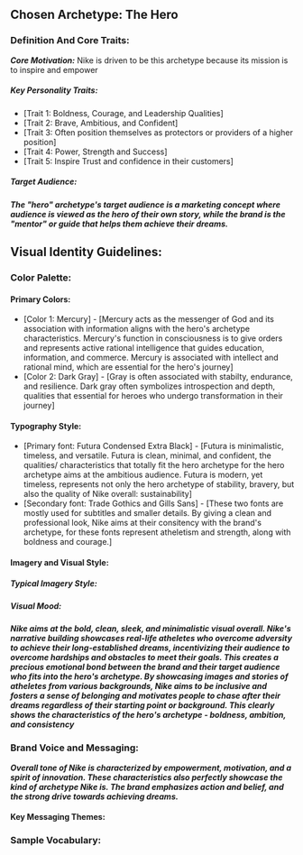 ## Chosen Archetype: The Hero

### Definition And Core Traits:
***Core Motivation:*** Nike is driven to be this archetype because its mission is to inspire and empower 
##### Key Personality Traits: 
- [Trait 1: Boldness, Courage, and Leadership Qualities]
- [Trait 2: Brave, Ambitious, and Confident]
- [Trait 3: Often position themselves as protectors or providers of a higher position]
- [Trait 4: Power, Strength and Success]
- [Trait 5: Inspire Trust and confidence in their customers]

##### Target Audience:
***The "hero" archetype's target audience is a marketing concept where audience is viewed as the hero of their own story, while the brand is the "mentor" or guide that helps them achieve their dreams.***

## Visual Identity Guidelines:

### Color Palette:

#### Primary Colors:
- [Color 1: Mercury] - [Mercury acts as the messenger of God and its association with information aligns with the hero's archetype characteristics. Mercury's function in consciousness is to give orders and represents active rational intelligence that guides education, information, and commerce. Mercury is associated with intellect and rational mind, which are essential for the hero's journey]
- [Color 2: Dark Gray] - [Gray is often associated with stabilty, endurance, and resilience. Dark gray often symbolizes introspection and depth, qualities that essential for heroes who undergo transformation in their journey]

#### Typography Style:
- [Primary font: Futura Condensed Extra Black] - [Futura is minimalistic, timeless, and versatile. Futura is clean, minimal, and confident, the qualities/ characteristics that totally fit the hero archetype for the hero archetype aims at the ambitious audience. Futura is modern, yet timeless, represents not only the hero archetype of stability, bravery, but also the quality of Nike overall: sustainability]
- [Secondary font: Trade Gothics and Gills Sans] - [These two fonts are mostly used for subtitles and smaller details. By giving a clean and professional look, Nike aims at their consitency with the brand's archetype, for these fonts represent atheletism and strength, along with boldness and courage.]

#### Imagery and Visual Style: 
##### Typical Imagery Style: 


##### Visual Mood:
***Nike aims at the bold, clean, sleek, and minimalistic visual overall. Nike's narrative building showcases real-life atheletes who overcome adversity to achieve their long-established dreams, incentivizing their audience to overcome hardships and obstacles to meet their goals. This creates a precious emotional bond between the brand and their target audience who fits into the hero's archetype. By showcasing images and stories of atheletes from various backgrounds, Nike aims to be inclusive and fosters a sense of belonging and motivates people to chase after their dreams regardless of their starting point or background. This clearly shows the characteristics of the hero's archetype - boldness, ambition, and consistency***


### Brand Voice and Messaging:

***Overall tone of Nike is characterized by empowerment, motivation, and a spirit of innovation. These characteristics also perfectly showcase the kind of archetype Nike is. The brand emphasizes action and belief, and the strong drive towards achieving dreams.***


#### Key Messaging Themes: 



### Sample Vocabulary: 


 
  
